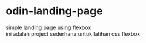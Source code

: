 # odin-landing-page
simple landing page using flexbox
<br>
ini adalah project sederhana untuk latihan css flexbox
